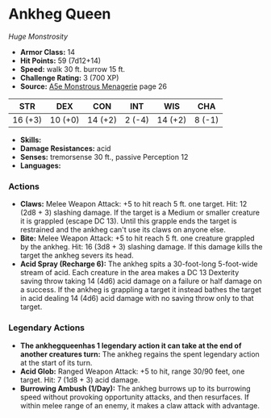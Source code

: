 # Ankheg Queen

*Huge* *Monstrosity*

- **Armor Class:** 14
- **Hit Points:** 59 (7d12+14)
- **Speed:** walk 30 ft. burrow 15 ft.
- **Challenge Rating:** 3 (700 XP)
- **Source:** [A5e Monstrous Menagerie](https://enpublishingrpg.com/products/level-up-monstrous-menagerie-a5e) page 26

| STR | DEX | CON | INT | WIS | CHA |
| --- | --- | --- | --- | --- | --- |
| 16 (+3) | 10 (+0) | 14 (+2) | 2 (-4) | 14 (+2) | 8 (-1) |

- **Skills:** 
- **Damage Resistances:** acid
- **Senses:** tremorsense 30 ft., passive Perception 12
- **Languages:** 

### Actions

- **Claws:** Melee Weapon Attack: +5 to hit  reach 5 ft.  one target. Hit: 12 (2d8 + 3) slashing damage. If the target is a Medium or smaller creature  it is grappled (escape DC 13). Until this grapple ends  the target is restrained  and the ankheg can't use its claws on anyone else.
- **Bite:** Melee Weapon Attack: +5 to hit  reach 5 ft.  one creature grappled by the ankheg. Hit: 16 (3d8 + 3) slashing damage. If this damage kills the target  the ankheg severs its head.
- **Acid Spray (Recharge 6):** The ankheg spits a 30-foot-long  5-foot-wide stream of acid. Each creature in the area makes a DC 13 Dexterity saving throw  taking 14 (4d6) acid damage on a failure or half damage on a success. If the ankheg is grappling a target  it instead bathes the target in acid  dealing 14 (4d6) acid damage with no saving throw only to that target.



### Legendary Actions

- **The ankhegqueenhas 1 legendary action it can take at the end of another creatures turn:** The ankheg regains the spent legendary action at the start of its turn.
- **Acid Glob:** Ranged Weapon Attack: +5 to hit, range 30/90 feet, one target. Hit: 7 (1d8 + 3) acid damage.
- **Burrowing Ambush (1/Day):** The ankheg burrows up to its burrowing speed without provoking opportunity attacks, and then resurfaces. If within melee range of an enemy, it makes a claw attack with advantage.
